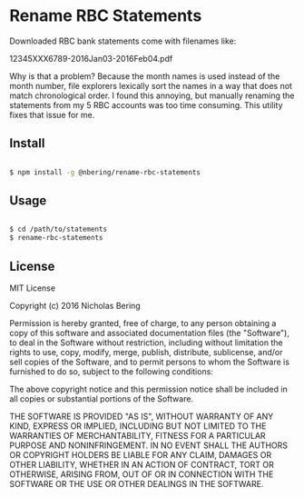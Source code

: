 # Rename RBC Statements

Downloaded RBC bank statements come with filenames like:

12345XXX6789-2016Jan03-2016Feb04.pdf

Why is that a problem? Because the month names is used instead of the month number,
file explorers lexically sort the names in a way that does not match chronological
order. I found this annoying, but manually renaming the statements from my 5 RBC
accounts was too time consuming. This utility fixes that issue for me.

## Install

```bash

$ npm install -g @nbering/rename-rbc-statements

```

## Usage

```bash

$ cd /path/to/statements
$ rename-rbc-statements

```

## License

MIT License

Copyright (c) 2016 Nicholas Bering

Permission is hereby granted, free of charge, to any person obtaining a copy
of this software and associated documentation files (the "Software"), to deal
in the Software without restriction, including without limitation the rights
to use, copy, modify, merge, publish, distribute, sublicense, and/or sell
copies of the Software, and to permit persons to whom the Software is
furnished to do so, subject to the following conditions:

The above copyright notice and this permission notice shall be included in all
copies or substantial portions of the Software.

THE SOFTWARE IS PROVIDED "AS IS", WITHOUT WARRANTY OF ANY KIND, EXPRESS OR
IMPLIED, INCLUDING BUT NOT LIMITED TO THE WARRANTIES OF MERCHANTABILITY,
FITNESS FOR A PARTICULAR PURPOSE AND NONINFRINGEMENT. IN NO EVENT SHALL THE
AUTHORS OR COPYRIGHT HOLDERS BE LIABLE FOR ANY CLAIM, DAMAGES OR OTHER
LIABILITY, WHETHER IN AN ACTION OF CONTRACT, TORT OR OTHERWISE, ARISING FROM,
OUT OF OR IN CONNECTION WITH THE SOFTWARE OR THE USE OR OTHER DEALINGS IN THE
SOFTWARE.
